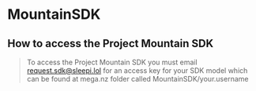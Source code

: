 # MountainSDK

How to access the Project Mountain SDK
----------------------
> To access the Project Mountain SDK you must email request.sdk@sleepi.lol
> for an access key for your SDK model which can be found at mega.nz folder
> called MountainSDK/your.username
